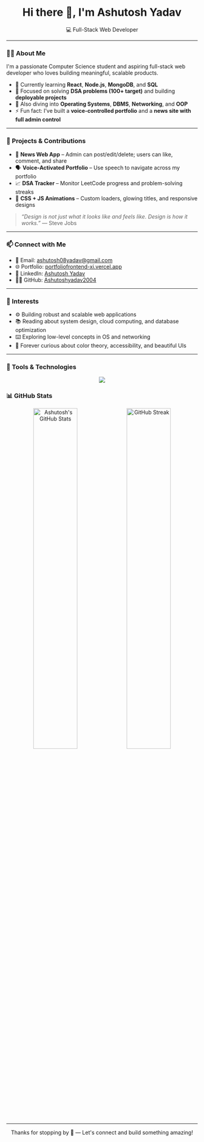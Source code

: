 <h1 align="center">Hi there 👋, I'm Ashutosh Yadav</h1>

<p align="center">
  💻 Full-Stack Web Developer 
</p>

---

### 👨‍💻 About Me

I'm a passionate Computer Science student and aspiring full-stack web developer who loves building meaningful, scalable products.

- 🌱 Currently learning **React**, **Node.js**, **MongoDB**, and **SQL**
- 🔧 Focused on solving **DSA problems (100+ target)** and building **deployable projects**
- 🧠 Also diving into **Operating Systems**, **DBMS**, **Networking**, and **OOP**
- ⚡ Fun fact: I’ve built a **voice-controlled portfolio** and a **news site with full admin control**

---

### 🚀 Projects & Contributions

- 🔐 **News Web App** – Admin can post/edit/delete; users can like, comment, and share
- 🗣️ **Voice-Activated Portfolio** – Use speech to navigate across my portfolio
- 📈 **DSA Tracker** – Monitor LeetCode progress and problem-solving streaks
- 🎨 **CSS + JS Animations** – Custom loaders, glowing titles, and responsive designs

> _“Design is not just what it looks like and feels like. Design is how it works.”_ — Steve Jobs

---

### 📫 Connect with Me

- 📧 Email: [ashutosh08yadav@gmail.com](mailto:ashutosh08yadav@gmail.com)  
- 🌐 Portfolio: [portfoliofrontend-xi.vercel.app](https://portfoliofrontend-xi.vercel.app)  
- 💼 LinkedIn: [Ashutosh Yadav](https://www.linkedin.com/in/ashutosh-yadav-0b92922bb/)  
- 🧑‍💻 GitHub: [Ashutoshyadav2004](https://github.com/Ashutoshyadav2004)

---

### 🧠 Interests

- ⚙️ Building robust and scalable web applications
- 📚 Reading about system design, cloud computing, and database optimization
- ⌨️ Exploring low-level concepts in OS and networking
- 🎨 Forever curious about color theory, accessibility, and beautiful UIs

---
### 🧰 Tools & Technologies

<p align="center">
  <img src="https://skillicons.dev/icons?i=html,css,js,react,nodejs,mongodb,express,java,python,git,github,vscode,linux,figma" />
</p>

### 📊 GitHub Stats

<p align="center">
  <img src="https://github-readme-stats.vercel.app/api?username=Ashutoshyadav2004&show_icons=true&theme=github_dark" alt="Ashutosh's GitHub Stats" width="48%" />
  <img src="https://github-readme-streak-stats.herokuapp.com/?user=Ashutoshyadav2004&theme=github-dark" alt="GitHub Streak" width="48%" />
</p>

---

<p align="center">Thanks for stopping by 🙏 — Let's connect and build something amazing!</p>
